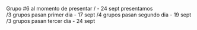 Grupo #6 al momento de presentar / - 24 sept presentamos   
/3 grupos pasan primer dia - 17 sept
/4 grupos pasan segundo dia - 19 sept
/3 grupos pasan tercer dia  - 24 sept 